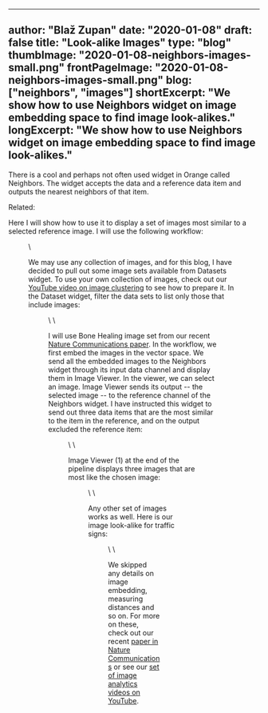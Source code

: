 
---
author: "Blaž Zupan"
date: "2020-01-08"
draft: false
title: "Look-alike Images"
type: "blog"
thumbImage: "2020-01-08-neighbors-images-small.png"
frontPageImage: "2020-01-08-neighbors-images-small.png"
blog: ["neighbors", "images"]
shortExcerpt: "We show how to use Neighbors widget on image embedding space to find image look-alikes."
longExcerpt: "We show how to use Neighbors widget on image embedding space to find image look-alikes."
---

There is a cool and perhaps not often used widget in Orange called Neighbors. The widget accepts the data and a reference data item and outputs the nearest neighbors of that item.

Related: <LinkNew url="/blog/2018/02/02/image-analytics-workshop-at-aiucd-2018/" name="Image Analytics Workshop at AIUCD 2018"/>

Here I will show how to use it to display a set of images most similar to a selected reference image. I will use the following workflow:

<Figure src="2020-01-08-neighbors-images-workflow.png" />
\

We may use any collection of images, and for this blog, I have decided to pull out some image sets available from Datasets widget. To use your own collection of images, check out our [YouTube video on image clustering](https://www.youtube.com/watch?v=Iu8g2Twjn9U) to see how to prepare it. In the Dataset widget, filter the data sets to list only those that include images:

<Figure src="2020-01-08-neighbors-images-datasets.png" />
\
\

I will use Bone Healing image set from our recent [Nature Communications paper](https://www.nature.com/articles/s41467-019-12397-x). In the workflow, we first embed the images in the vector space. We send all the embedded images to the Neighbors widget through its input data channel and display them in Image Viewer. In the viewer, we can select an image. Image Viewer sends its output -- the selected image -- to the reference channel of the Neighbors widget. I have instructed this widget to send out three data items that are the most similar to the item in the reference, and on the output excluded the reference item:

<Figure src="2020-01-08-neighbors-images-neighbors.png" />
\
\

Image Viewer (1) at the end of the pipeline displays three images that are most like the chosen image:

<Figure src="2020-01-08-neighbors-images-result.png" />
\
\

Any other set of images works as well. Here is our image look-alike for traffic signs:

<Figure src="2020-01-08-neighbors-images-bicycles.png" />
\
\

We skipped any details on image embedding, measuring distances and so on. For more on these, check out our recent [paper in Nature Communications](https://www.nature.com/articles/s41467-019-12397-x) or see our [set of image analytics videos on YouTube](https://www.youtube.com/watch?v=Iu8g2Twjn9U).
